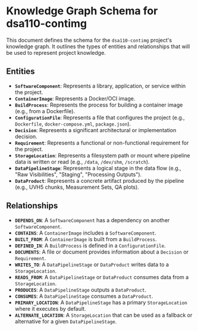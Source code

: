 # Knowledge Graph Schema for dsa110-contimg

This document defines the schema for the `dsa110-contimg` project's knowledge graph. It outlines the types of entities and relationships that will be used to represent project knowledge.

## Entities

- **`SoftwareComponent`**: Represents a library, application, or service within the project.
- **`ContainerImage`**: Represents a Docker/OCI image.
- **`BuildProcess`**: Represents the process for building a container image (e.g., from a Dockerfile).
- **`ConfigurationFile`**: Represents a file that configures the project (e.g., `Dockerfile`, `docker-compose.yml`, `package.json`).
- **`Decision`**: Represents a significant architectural or implementation decision.
- **`Requirement`**: Represents a functional or non-functional requirement for the project.
- **`StorageLocation`**: Represents a filesystem path or mount where pipeline data is written or read (e.g., `/data`, `/dev/shm`, `/scratch`).
- **`DataPipelineStage`**: Represents a logical stage in the data flow (e.g., "Raw Visibilities", "Staging", "Processing Outputs").
- **`DataProduct`**: Represents a concrete artifact produced by the pipeline (e.g., UVH5 chunks, Measurement Sets, QA plots).

## Relationships

- **`DEPENDS_ON`**: A `SoftwareComponent` has a dependency on another `SoftwareComponent`.
- **`CONTAINS`**: A `ContainerImage` includes a `SoftwareComponent`.
- **`BUILT_FROM`**: A `ContainerImage` is built from a `BuildProcess`.
- **`DEFINED_IN`**: A `BuildProcess` is defined in a `ConfigurationFile`.
- **`DOCUMENTS`**: A file or document provides information about a `Decision` or `Requirement`.
- **`WRITES_TO`**: A `DataPipelineStage` or `DataProduct` writes data to a `StorageLocation`.
- **`READS_FROM`**: A `DataPipelineStage` or `DataProduct` consumes data from a `StorageLocation`.
- **`PRODUCES`**: A `DataPipelineStage` outputs a `DataProduct`.
- **`CONSUMES`**: A `DataPipelineStage` consumes a `DataProduct`.
- **`PRIMARY_LOCATION`**: A `DataPipelineStage` has a primary `StorageLocation` where it executes by default.
- **`ALTERNATE_LOCATION`**: A `StorageLocation` that can be used as a fallback or alternative for a given `DataPipelineStage`.
